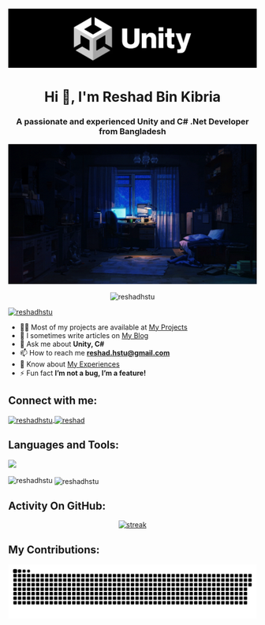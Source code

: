 [![MasterHead](https://github.com/reshadhstu/reshadhstu/blob/main/my_banner.png?raw=true)](https://github.com/reshadhstu)

<h1 align="center">Hi 👋, I'm Reshad Bin Kibria</h1>
<h3 align="center">A passionate and experienced Unity and C# .Net Developer from Bangladesh</h3>

<!-- Profile Gif -->
<div align="center">
    <img src="https://github.com/reshadhstu/reshadhstu/blob/main/my.gif?raw=true" alt="Game Developer" width="600">
</div>

<p align="center">
    <img src="https://komarev.com/ghpvc/?username=reshadhstu&label=Profile%20views&color=0e75b6&style=flat" alt="reshadhstu" />
</p>

<p align="left">
    <a href="https://github.com/ryo-ma/github-profile-trophy">
        <img src="https://github-profile-trophy.vercel.app/?username=reshadhstu&theme=transparent&margin-w=15&margin-h=15" alt="reshadhstu" />
    </a>
</p>

- 👨‍💻 Most of my projects are available at [My Projects](https://reshadhstu.wixsite.com/portfolio/projects)
- 📝 I sometimes write articles on [My Blog](https://reshadhstu.wixsite.com/portfolio/my-blog)
- 💬 Ask me about **Unity, C#**
- 📫 How to reach me **reshad.hstu@gmail.com**
- 📄 Know about [My Experiences](https://reshadhstu.wixsite.com/portfolio/experience)
- ⚡ Fun fact **I’m not a bug, I’m a feature!**

## Connect with me:
<p align="left">
    <a href="https://linkedin.com/in/reshadhstu" target="_blank">
        <img align="center" src="https://raw.githubusercontent.com/rahuldkjain/github-profile-readme-generator/master/src/images/icons/Social/linked-in-alt.svg" alt="reshadhstu" height="30" width="40" />
    </a>
    <a href="https://stackoverflow.com/users/3051198/reshad" target="_blank">
        <img align="center" src="https://raw.githubusercontent.com/rahuldkjain/github-profile-readme-generator/master/src/images/icons/Social/stack-overflow.svg" alt="reshad" height="30" width="40" />
    </a>
</p>

## Languages and Tools:
<p align="left"> <a href="https://github.com/reshadhstu">
    <img src="https://skillicons.dev/icons?i=unity,cs,blender,arduino,python,opencv,php,rider,pycharm,js,html,css,firebase,mysql"> 
</a> 
</p>

<p><img align="left" src="https://github-readme-stats-iota-two-24.vercel.app/api/top-langs?username=reshadhstu&theme=transparent&show_icons=true&locale=en&layout=compact" alt="reshadhstu" /></p>

<p>&nbsp;<img align="center" src="https://github-readme-stats-iota-two-24.vercel.app/api?username=reshadhstu&theme=transparent&show_icons=true&locale=en" alt="reshadhstu" /></p>

## Activity On GitHub:
<p align="center">
  <a href="https://github.com/Thinkright20">      
<img title="stats" alt="streak" src="https://github-readme-streak-stats.herokuapp.com/?user=reshadhstu&count_private=true&theme=transparent&hide_border=true&stroke=f53b3b"/>
</a> 
</p>

## My Contributions:
<p align="center">
  <picture>
    <source media="(prefers-color-scheme: dark)" srcset="https://raw.githubusercontent.com/reshadhstu/reshadhstu/output/github-contribution-grid-snake-dark.svg" />
    <source media="(prefers-color-scheme: light)" srcset="https://raw.githubusercontent.com/reshadhstu/reshadhstu/output/github-contribution-grid-snake.svg" />
    <img alt="snake eating my contributions" src="https://raw.githubusercontent.com/reshadhstu/reshadhstu/output/github-contribution-grid-snake.svg" />
  </picture>
</p>
